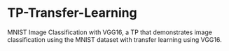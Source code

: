 # TP-Transfer-Learning

MNIST Image Classification with VGG16, a TP that demonstrates image classification using the MNIST dataset with transfer learning using VGG16.
